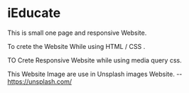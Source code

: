 # iEducate

This is small one page and responsive Website.

To crete the Website While using HTML / CSS .

TO Crete Responsive Website while using media query css.

This Website Image are use in Unsplash images Website. 
  -- https://unsplash.com/
